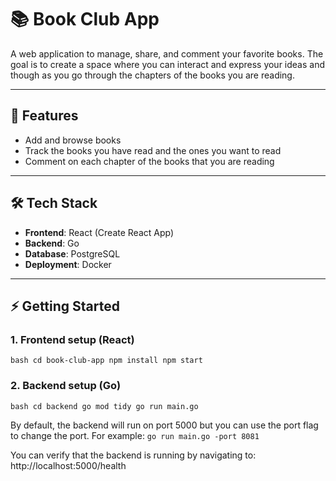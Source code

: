 # 📚 Book Club App

A web application to manage, share, and comment your favorite books. The goal is to create a space where you can interact and express your ideas and though as you go through the chapters of the books you are reading. 

---

## 🚀 Features
- Add and browse books
- Track the books you have read and the ones you want to read
- Comment on each chapter of the books that you are reading

---

## 🛠 Tech Stack
- **Frontend**: React (Create React App)
- **Backend**: Go
- **Database**: PostgreSQL
- **Deployment**: Docker

---

## ⚡ Getting Started

### 1. Frontend setup (React)
``bash
cd book-club-app
npm install
npm start``

### 2. Backend setup (Go)
``bash
cd backend
go mod tidy
go run main.go``

By default, the backend will run on port 5000 but you can use the port flag to change the port. For example:
`go run main.go -port 8081`

You can verify that the backend is running by navigating to:
http://localhost:5000/health


